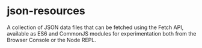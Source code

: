 # json-resources
A collection of JSON data files that can be fetched using the Fetch API, available as ES6 and CommonJS modules for experimentation both from the Browser Console or the Node REPL.
